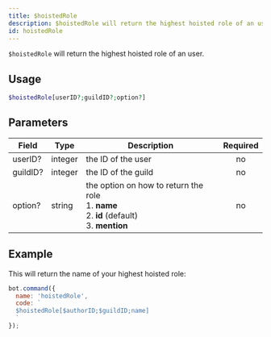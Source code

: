 ```yaml
---
title: $hoistedRole 
description: $hoistedRole will return the highest hoisted role of an user.
id: hoistedRole
---
```


`$hoistedRole` will return the highest hoisted role of an user.

## Usage

```php
$hoistedRole[userID?;guildID?;option?]
```

## Parameters 


| Field    | Type    | Description                                                                                         | Required |
| -------- | ------- | --------------------------------------------------------------------------------------------------- | :------: |
| userID?  | integer | the ID of the user                                                                                  |    no    |
| guildID? | integer | the ID of the guild                                                                                 |    no    |
| option?  | string  | the option on how to return the role <br /> 1. **name** <br /> 2. **id**  (default) <br /> 3. **mention** |    no    |


## Example

This will return the name of your highest hoisted role:

```javascript
bot.command({
  name: 'hoistedRole',
  code: `
  $hoistedRole[$authorID;$guildID;name]
  `
});
```
